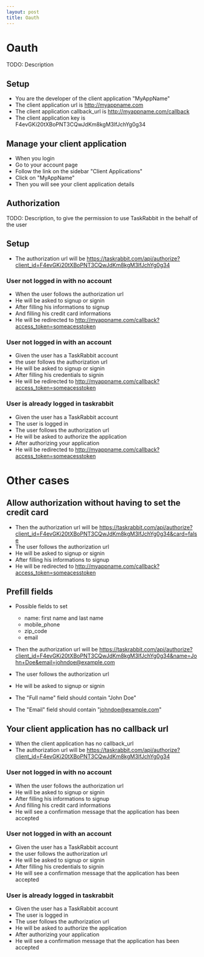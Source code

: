 ```yaml
---
layout: post
title: Oauth
---
```

# Oauth

TODO: Description

## Setup

* You are the developer of the client application "MyAppName"
* The client application url is http://myappname.com
* The client application callback_url is http://myappname.com/callback
* The client application key is F4evGKi20tXBoPNT3CQwJdKm8kgM3lfJchYg0g34

## Manage your client application

* When you login
* Go to your account page
* Follow the link on the sidebar "Client Applications"
* Click on "MyAppName"
* Then you will see your client application details

## Authorization

TODO: Description, to give the permission to use TaskRabbit in the behalf of the user 

## Setup

* The authorization url will be https://taskrabbit.com/api/authorize?client_id=F4evGKi20tXBoPNT3CQwJdKm8kgM3lfJchYg0g34

### User not logged in with no account

* When the user follows the authorization url
* He will be asked to signup or signin
* After filling his informations to signup
* And filling his credit card informations
* He will be redirected to http://myappname.com/callback?access_token=someacesstoken

### User not logged in with an account

* Given the user has a TaskRabbit account
* the user follows the authorization url
* He will be asked to signup or signin
* After filling his credentials to signin
* He will be redirected to http://myappname.com/callback?access_token=someacesstoken

### User is already logged in taskrabbit

* Given the user has a TaskRabbit account
* The user is logged in
* The user follows the authorization url
* He will be asked to authorize the application
* After authorizing your application
* He will be redirected to http://myappname.com/callback?access_token=someacesstoken

# Other cases

## Allow authorization without having to set the credit card

* Then the authorization url will be https://taskrabbit.com/api/authorize?client_id=F4evGKi20tXBoPNT3CQwJdKm8kgM3lfJchYg0g34&card=false
* The user follows the authorization url
* He will be asked to signup or signin
* After filling his informations to signup
* He will be redirected to http://myappname.com/callback?access_token=someacesstoken

## Prefill fields

* Possible fields to set
  * name: first name and last name
  * mobile_phone
  * zip_code
  * email

* Then the authorization url will be https://taskrabbit.com/api/authorize?client_id=F4evGKi20tXBoPNT3CQwJdKm8kgM3lfJchYg0g34&name=John+Doe&email=johndoe@example.com
* The user follows the authorization url
* He will be asked to signup or signin
* The "Full name" field should contain "John Doe"
* The "Email" field should contain "johndoe@example.com"

## Your client application has no callback url

* When the client application has no callback_url
* The authorization url will be https://taskrabbit.com/api/authorize?client_id=F4evGKi20tXBoPNT3CQwJdKm8kgM3lfJchYg0g34

### User not logged in with no account

* When the user follows the authorization url
* He will be asked to signup or signin
* After filling his informations to signup
* And filling his credit card informations
* He will see a confirmation message that the application has been accepted

### User not logged in with an account

* Given the user has a TaskRabbit account
* the user follows the authorization url
* He will be asked to signup or signin
* After filling his credentials to signin
* He will see a confirmation message that the application has been accepted

### User is already logged in taskrabbit

* Given the user has a TaskRabbit account
* The user is logged in
* The user follows the authorization url
* He will be asked to authorize the application
* After authorizing your application
* He will see a confirmation message that the application has been accepted